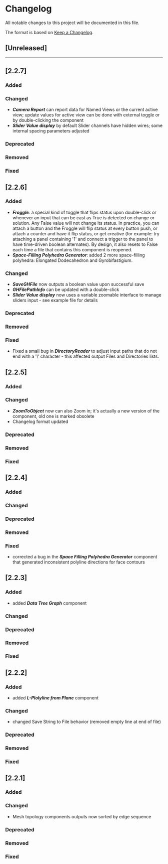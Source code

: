 # Changelog
All notable changes to this project will be documented in this file.

The format is based on [Keep a Changelog](https://keepachangelog.com/en/1.0.0/).

## [Unreleased]
---
## [2.2.7]
### Added

### Changed
- _**Camera Report**_ can report data for Named Views or the current active view; update values for active view can be done with external toggle or by double-clicking the component
- _**Slider Value display**_ by default Slider channels have hidden wires; some internal spacing parameters adjusted

### Deprecated

### Removed

### Fixed


## [2.2.6]
### Added
- _**Froggle**_: a special kind of toggle that flips status upon double-click or whenever an input that can be cast as True is detected on change or solution. Any False value will not change its status. In practice, you can attach a button and the Froggle will flip status at every button push, or attach a counter and have it flip status, or get creative (for example: try attaching a panel containing '1' and connect a trigger to the panel to have time-driven boolean alternates). By design, it also resets to False each time a file that contains this component is reopened.
- _**Space-Filling Polyhedra Generator**_: added 2 more space-filling polyhedra: Elongated Dodecahedron and Gyrobifastigium.

### Changed
- _**SaveGHFile**_ now outputs a boolean value upon successful save
- _**GHFilePathInfo**_ can be updated with a double-click
- _**Slider Value display**_ now uses a variable zoomable interface to manage sliders input - see example file for details

### Deprecated

### Removed

### Fixed
- Fixed a small bug in _**DirectoryReader**_ to adjust input paths that do not end with a '\\' character - this affected output Files and Directories lists.

## [2.2.5]
### Added

### Changed
- _**ZoomToObject**_ now can also Zoom in; it's actually a new version of the component, old one is marked obsolete
- Changelog format updated

### Deprecated

### Removed

### Fixed

## [2.2.4]
### Added

### Changed

### Deprecated

### Removed

### Fixed
- corrected a bug in the  _**Space Filling Polyhedra Generator**_ component that generated inconsistent polyline directions for face contours

## [2.2.3]
### Added
- added _**Data Tree Graph**_ component
### Changed

### Deprecated

### Removed

### Fixed


## [2.2.2]
### Added
- added _**L-Plolyline from Plane**_ component
### Changed
- changed Save String to File behavior (removed empty line at end of file)
### Deprecated

### Removed

### Fixed

## [2.2.1]
### Added

### Changed
- Mesh topology components outputs now sorted by edge sequence
### Deprecated

### Removed

### Fixed
